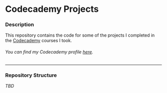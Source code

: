 # Codecademy Projects

### Description

This repository contains the code for some of the projects I completed in the [Codecademy](https://www.codecademy.com/) courses I took.

###### *You can find my Codecademy profile [here](https://www.codecademy.com/profiles/hitowie).*

---

### Repository Structure

*TBD*
